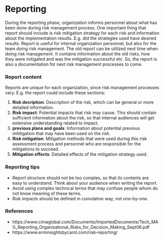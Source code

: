 # Reporting

During the reporting phase, organization informs personnel about what has been done during risk management process. One important thing that report should include is risk mitigation strategy for each risk and information about the implementation results. E.g. did the strategies used have desired results. Report is useful for internal organization personnel, but also for the team doing risk management. The old report can be utilized next time when doing risk management. It contains information about the old risks, how they were mitigated and was the mitigation successful etc. So, the report is also a documentation for next risk management processes to come.

### Report content

Reports are unique for each organization, since risk management processes vary. E.g. the report could include these sections:

<ol>
    <li><b>Risk decription</b>: Description of the risk, which can be general or more detailed information.</li>
    <li><b>Risk impact</b>: Potential impacts that risk may cause. This should contain sufficient information about the risk, so that internal audiences will get extensive understanding related to impact.</li>
    <li><b>previous plans and goals</b>: Information about potential previous mititigation that may have been used on the risk.</li>
    <li><b>Risk mitigation</b>: Mitigation methods that were used during this risk assessment process and personnel who are responsible for the mitigations to succeed.</li>
    <li><b>Mitigation effects</b>: Detailed effects of the mitigation strategy used.</li>
</ol>

### Reporting tips

<ul>
    <li>Report structure should not be too comples, so that its contents are easy to understand. Think about your audience when writing the report.</li>
    <li>Avoid using complex technical terms that may confuse people whom do not know meaning of these terms.</li>
    <li>Risk impacts should be defined in cumulative way, not one-by-one. </li>
</ul>

### References

<ul>
    <li>https://www.cimaglobal.com/Documents/ImportedDocuments/Tech_MAG_Reporting_Organisational_Risks_for_Decision_Making_Sept06.pdf</li>
    <li>https://www.erminsightsbycarol.com/risk-reporting/</li>
</ul>
